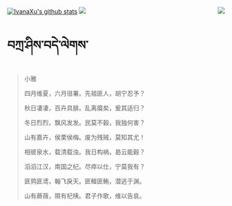 [![IvanaXu's github stats](https://github-readme-stats.vercel.app/api?username=IvanaXu&show_icons=true&theme=vue-dark)](https://github.com/anuraghazra/github-readme-stats)
<img align="right" src="https://github-readme-stats.vercel.app/api/top-langs/?username=IvanaXu&langs_count=8&theme=graywhite" />
<img src="https://github-readme-stats.vercel.app/api/wakatime?username=IvanaXu&layout=compact&langs_count=8&theme=vue-dark&custom_title=ProgrammingTimes/Since-Jul.29.2021" />
# བཀྲ་ཤིས་བདེ་ལེགས་
> 小雅
> 
> 四月维夏，六月徂署。先祖匪人，胡宁忍予？
> 
> 秋日凄凄，百卉具腓。乱离瘼矣，爰其适归？
> 
> 冬日烈烈，飘风发发。民莫不穀，我独何害？
> 
> 山有嘉卉，侯栗侯梅。废为残贼，莫知其尤！
> 
> 相彼泉水，载清载浊。我日构祸，曷云能穀？
> 
> 滔滔江汉，南国之纪。尽瘁以仕，宁莫我有？
> 
> 匪鹑匪鸢，翰飞戾天。匪鳣匪鲔，潜逃于渊。
> 
> 山有蕨薇，隰有杞桋。君子作歌，维以告哀。
>
